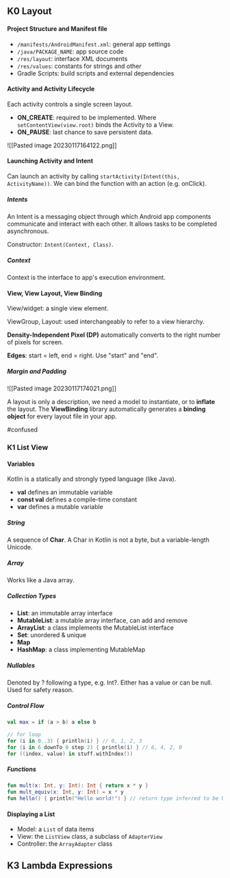 ## K0 Layout

#### Project Structure and Manifest file

* `/manifests/AndroidManifest.xml`: general app settings
* `/java/PACKAGE_NAME`: app source code
* `/res/layout`: interface XML documents
* `/res/values`: constants for strings and other
* Gradle Scripts: build scripts and external dependencies

#### Activity and Activity Lifecycle

Each activity controls a single screen layout. 

* **ON_CREATE**: required to be implemented. Where `setContentView(view.root)` binds the Activity to a View.
* **ON_PAUSE**: last chance to save persistent data.

![[Pasted image 20230117164122.png]]

#### Launching Activity and Intent

Can launch an activity by calling `startActivity(Intent(this, ActivityName))`. We can bind the function with an action (e.g. onClick).

##### Intents

An Intent is a messaging object through which Android app components communicate and interact with each other. It allows tasks to be completed asynchronous.

Constructor: `Intent(Context, Class)`.

##### Context

Context is the interface to app's execution environment.

#### View, View Layout, View Binding

View/widget: a single view element.

ViewGroup, Layout: used interchangeably to refer to a view hierarchy.

**Density-Independent Pixel (DP)** automatically converts to the right number of pixels for screen.

**Edges**: start = left, end = right. Use "start" and "end".

##### Margin and Padding

![[Pasted image 20230117174021.png]]

A layout is only a description, we need a model to instantiate, or to **inflate** the layout. The **ViewBinding** library automatically generates a **binding object** for every layout file in your app.

#confused 



### K1 List View

#### Variables

Kotlin is a statically and strongly typed language (like Java).

* **val** defines an immutable variable
* **const val** defines a compile-time constant
* **var** defines a mutable variable

##### String

A sequence of **Char**. A Char in Kotlin is not a byte, but a variable-length Unicode.

##### Array

Works like a Java array.

##### Collection Types

* **List**: an immutable array interface
* **MutableList**: a mutable array interface, can add and remove
* **ArrayList**: a class implements the MutableList interface
* **Set**: unordered & unique
* **Map**
* **HashMap**: a class implementing MutableMap

##### Nullables

Denoted by ? following a type, e.g. Int?. Either has a value or can be null. Used for safety reason.

##### Control Flow

```kotlin
val max = if (a > b) a else b

// for loop
for (i in 0..3) { println(i) } // 0, 1, 2, 3
for (i in 6 downTo 0 step 2) { println(i) } // 6, 4, 2, 0
for ((index, value) in stuff.withIndex())
```

##### Functions

```kotlin
fun mult(x: Int, y: Int): Int { return x * y }
fun mult_equiv(x: Int, y: Int) = x * y
fun hello() { println("Hello world!") } // return type inferred to be Unit (void)
```

#### Displaying a List

* Model: a `List` of data items
* View: the `ListView` class, a subclass of `AdapterView`
* Controller: the `ArrayAdapter` class



## K3 Lambda Expressions

